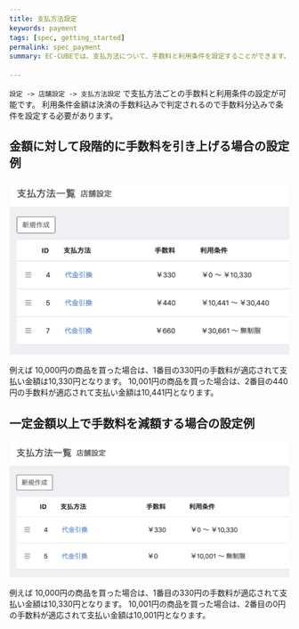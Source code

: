 ```yaml
---
title: 支払方法設定
keywords: payment
tags: [spec, getting_started]
permalink: spec_payment
summary: EC-CUBEでは、支払方法について、手数料と利用条件を設定することができます。

---
```


`設定 -> 店舗設定 -> 支払方法設定` で支払方法ごとの手数料と利用条件の設定が可能です。
利用条件金額は決済の手数料込みで判定されるので手数料分込みで条件を設定する必要があります。

## 金額に対して段階的に手数料を引き上げる場合の設定例

![段階的に手数料を引き上げる場合](./images/spec/payment-01.png)

例えば
10,000円の商品を買った場合は、1番目の330円の手数料が適応されて支払い金額は10,330円となります。
10,001円の商品を買った場合は、2番目の440円の手数料が適応されて支払い金額は10,441円となります。


## 一定金額以上で手数料を減額する場合の設定例

![一定金額以上で手数料を減額する場合](./images/spec/payment-02.png)

例えば
10,000円の商品を買った場合は、1番目の330円の手数料が適応されて支払い金額は10,330円となります。
10,001円の商品を買った場合は、2番目の0円の手数料が適応されて支払い金額は10,001円となります。
